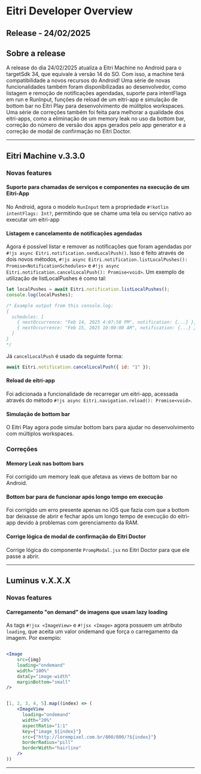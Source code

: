 # Eitri Developer Overview

## Release - 24/02/2025

## Sobre a release

A release do dia 24/02/2025 atualiza a Eitri Machine no Android para o targetSdk 34, que equivale à versão 14 do SO. Com isso, a machine terá compatibilidade a novos recursos do Android!
Uma série de novas funcionalidades também foram disponibilizadas ao desenvolvedor, como listagem e remoção de notificações agendadas, suporte para intentFlags em run e RunInput, funções de reload de um eitri-app e simulação de bottom bar no Eitri Play para desenvolvimento de múlitplos workspaces.
Uma série de correções também foi feita para melhorar a qualidade dos eitri-apps, como a eliminação de um memory leak no uso da bottom bar, correção do número de versão dos apps gerados pelo app generator e a correção de modal de confirmação no Eitri Doctor.

---

## Eitri Machine v.3.3.0

### Novas features

#### Suporte para chamadas de serviços e componentes na execução de um Eitri-App

No Android, agora o modelo `RunInput` tem a propriedade `#!kotlin intentFlags: Int?`, permitindo que se chame uma tela ou serviço nativo ao executar um eitri-app

#### Listagem e cancelamento de notificações agendadas

Agora é possível listar e remover as notificações que foram agendadas por `#!js async Eitri.notification.sendLocalPush()`. Isso é feito através de dois novos métodos, `#!js async Eitri.notification.listLocalPushes(): Promise<NotificationSchedules>` e `#!js async Eitri.notification.cancelLocalPush(): Promise<void>`.
Um exemplo de utilização de listLocalPushes é como tal:

```js
let localPushes = await Eitri.notification.listLocalPushes();
console.log(localPushes);

/* Example output from this console.log:
{
  schedules: [
    { nextOccurrence: "Feb 14, 2025 4:07:58 PM", notification: {...} },
    { nextOccurrence: "Feb 15, 2025 10:00:00 AM", notification: {...} }
  ]
}
*/
```

Já `cancelLocalPush` é usado da seguinte forma:

```js
await Eitri.notification.cancelLocalPush({ id: "1" });
```

#### Reload de eitri-app

Foi adicionada a funcionalidade de recarregar um eitri-app, acessada através do método `#!js async Eitri.navigation.reload(): Promise<void>`.

#### Simulação de bottom bar

O Eitri Play agora pode simular bottom bars para ajudar no desenvolvimento com múltiplos workspaces.

### Correções

#### Memory Leak nas bottom bars

Foi corrigido um memory leak que afetava as views de bottom bar no Android.

#### Bottom bar para de funcionar após longo tempo em execução

Foi corrigido um erro presente apenas no iOS que fazia com que a bottom bar deixasse de abrir e fechar após um longo tempo de execução do eitri-app devido à problemas com gerenciamento da RAM.

#### Corrige lógica de modal de confirmação do Eitri Doctor

Corrige lógica do componente `PrompModal.jsx`  no Eitri Doctor para que ele passe a abrir.

---

## Luminus v.X.X.X

### Novas features

#### Carregamento "on demand" de imagens que usam lazy loading
As tags `#!jsx <ImageView>` e `#!jsx <Image>` agora possuem um atributo `loading`, que aceita um valor ondemand que força o carregamento da imagem.
Por exemplo:

```jsx

<Image
    src={img}
    loading="ondemand"
    width="100%"
    dataCy="image-width"
    marginBottom="small"
/>

```

```jsx

[1, 2, 3, 4, 5].map((index) => (
    <ImageView
      loading="ondemand"
      width="20%"
      aspectRatio="1:1"
      key={"image_${index}"}
      src={"http://lorempixel.com.br/800/800/?${index}"}
      borderRadius="pill"
      borderWidth="hairline"
	/>
))

```

---
